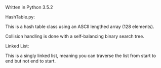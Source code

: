 Written in Python 3.5.2




HashTable.py:

This is a hash table class using an ASCII lengthed array (128 elements).

Collision handling is done with a self-balancing binary search tree.




Linked List:

This is a singly linked list, meaning you can traverse the list from start to end but not end to start.
